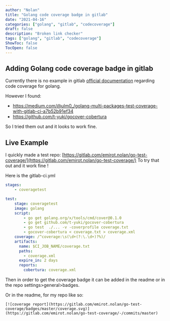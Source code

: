 ```yaml
---
author: "Nolan"
title: "Golang code coverage badge in gitlab"
date: "2021-04-16"
categories: ["golang", "gitlab", "codecoverage"]
draft: false
description: "Broken link checker"
tags: ["golang", "gitlab", "codecoverage"]
ShowToc: false
TocOpen: false
---
```


## Adding Golang code coverage badge in gitlab

Currently there is no example in gitlab [official documentation](https://docs.gitlab.com/ee/user/project/merge_requests/test_coverage_visualization.html) regarding code coverage for golang.

However I found:

- https://medium.com/@ulm0_/golang-multi-packages-test-coverage-with-gitlab-ci-a7b52b91ef34
- https://github.com/t-yuki/gocover-cobertura

So I tried them out and it looks to work fine.

## Live Example

I quickly made a test repo: [https://gitlab.com/emirot.nolan/go-test-coverage/](https://gitlab.com/emirot.nolan/go-test-coverage/)
To try that out and it work fine !

Here is the gitlab-ci.yml

```yaml
stages:
    - coveragetest

test:
    stage: coveragetest
    image: golang
    script:
        - go get golang.org/x/tools/cmd/cover@0.1.0
        - go get github.com/t-yuki/gocover-cobertura
        - go test  ./... -v -coverprofile coverage.txt
        - gocover-cobertura < coverage.txt > coverage.xml
    coverage: /^coverage:\s(\d+(?:\.\d+)?%)/
    artifacts:
      name: $CI_JOB_NAME/coverage.txt
      paths:
        - coverage.xml
      expire_in: 2 days
      reports:
        cobertura: coverage.xml
```

Then in order to get the coverage badge it can be added in the readme or in the repo settings>general>badges.

Or in the readme, for my repo like so:

```
[![coverage report](https://gitlab.com/emirot.nolan/go-test-coverage/badges/master/coverage.svg)](https://gitlab.com/emirot.nolan/go-test-coverage/-/commits/master)
```